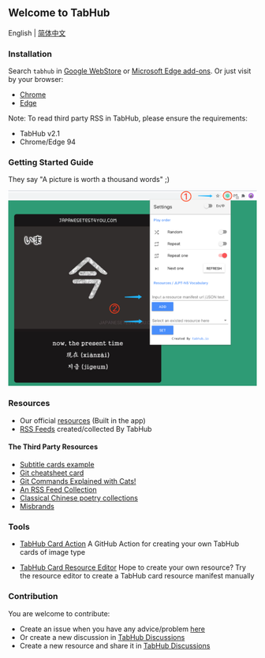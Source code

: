 ## Welcome to TabHub

English | [简体中文](https://tabhub.io/README_zh.html)

### Installation

Search `tabhub` in [Google WebStore](https://chrome.google.com/webstore/category/extensions) or [Microsoft Edge add-ons](https://microsoftedge.microsoft.com/addons/Microsoft-Edge-Extensions-Home). Or just visit by your browser:

* [Chrome](https://chrome.google.com/webstore/detail/tabhub/eolilpdjccnmkecllnlpomoaommkcdkb)
* [Edge](https://microsoftedge.microsoft.com/addons/detail/tabhub/lfdmjefnjlbniodnbgjmadjdjgcofdef)

Note: To read third party RSS in TabHub, please ensure the requirements:

* TabHub v2.1
* Chrome/Edge 94

### Getting Started Guide

They say "A picture is worth a thousand words" ;)

![alt text](https://raw.githubusercontent.com/tabhub/cards/master/help/guide/images/tabhub_help_en.png "TabHub Usage")


### Resources

* Our official [resources](https://github.com/tabhub/cards) (Built in the app)
* [RSS Feeds](https://github.com/tabhub/rss-feeds) created/collected By TabHub

#### The Third Party Resources

* [Subtitle cards example](https://github.com/MeiJuMi/subtitle-cards)
* [Git cheatsheet card](https://github.com/gitx-io/git-cheatsheet-card)
* [Git Commands Explained with Cats!](https://github.com/gitx-io/git-cats)
* [An RSS Feed Collection](https://github.com/gingerhot/tabhub)
* [Classical Chinese poetry collections](https://github.com/tabhub/huajianji)
* [Misbrands](https://github.com/tabhub/misbrands)

### Tools

* [TabHub Card Action](https://github.com/tabhub/tabhub-card-action) A GitHub Action for creating your own TabHub cards of image type

* [TabHub Card Resource Editor](https://tabhub.io/editor/) Hope to create your own resource? Try the resource editor to create a TabHub card resource manifest manually

### Contribution

You are welcome to contribute:

* Create an issue when you have any advice/problem [here](https://github.com/tabhub/community/issues)
* Or create a new discussion in [TabHub Discussions](https://github.com/tabhub/community/discussions)
* Create a new resource and share it in [TabHub Discussions](https://github.com/tabhub/community/discussions/categories/tabhub-resources)
